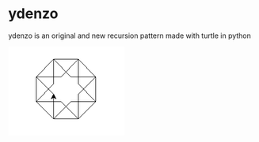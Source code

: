 # ydenzo
ydenzo is an original and new recursion pattern made with turtle in python

![capture](https://github.com/nnnnnzo/Ressources/blob/master/img/Capture.PNG)
